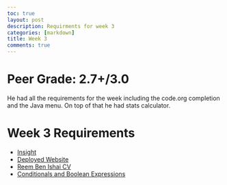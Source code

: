 ```yaml
---
toc: true
layout: post
description: Requirments for week 3
categories: [markdown]
title: Week 3
comments: true
---
```

# Peer Grade: 2.7+/3.0
He had all the requirements for the week including the code.org completion and the Java menu. On top of that he had stats calculator.


# Week 3 Requirements 
- [Insight](https://github.com/Reem57/blog_new/pulse)
- [Deployed Website](https://reem57.github.io/blog_new/2022/09/06/javaMenu.html)
- [Reem Ben Ishai CV](http://localhost:4000/blog_new/markdown/2022/09/12/CV.html)
- [Conditionals and Boolean Expressions](https://nighthawkcoders.github.io/APCSA//unit/3)

